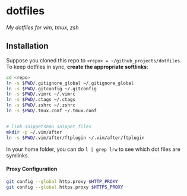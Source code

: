 # dotfiles

*My dotfiles for vim, tmux, zsh*


## Installation
Suppose you cloned this repo to `<repo> = ~/github_projects/dotfiles`.    
To keep dotfiles in sync, **create the appropriate softlinks**:

```bash
cd <repo>
ln -s $PWD/.gitignore_global ~/.gitignore_global
ln -s $PWD/.gitconfig ~/.gitconfig
ln -s $PWD/.vimrc ~/.vimrc
ln -s $PWD/.ctags ~/.ctags
ln -s $PWD/.zshrc ~/.zshrc
ln -s $PWD/.tmux.conf ~/.tmux.conf


# link snippetsemu snippet files
mkdir -p ~/.vim/after
ln -s $PWD/.vim/after/ftplugin ~/.vim/after/ftplugin
```

In your home folder, you can do `l | grep lrw` to see which dot files are symlinks.

#### Proxy Configuration

```bash
git config --global http.proxy $HTTP_PROXY
git config --global https.proxy $HTTPS_PROXY
```
